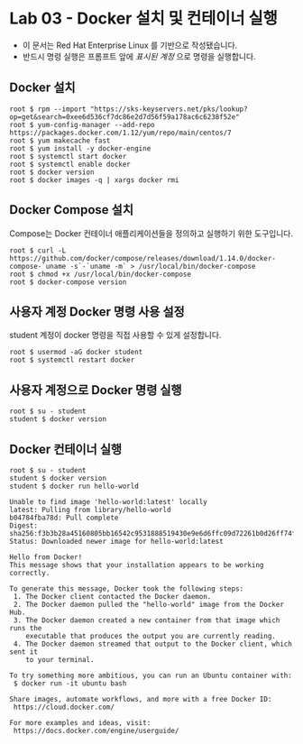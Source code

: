 Lab 03 - Docker 설치 및 컨테이너 실행
===

* 이 문서는 Red Hat Enterprise Linux 를 기반으로 작성됐습니다.
* 반드시 명령 실행은 프롬프트 앞에 *표시된 계정* 으로 명령을 실행합니다.  


## Docker 설치

```
root $ rpm --import "https://sks-keyservers.net/pks/lookup?op=get&search=0xee6d536cf7dc86e2d7d56f59a178ac6c6238f52e"
root $ yum-config-manager --add-repo https://packages.docker.com/1.12/yum/repo/main/centos/7
root $ yum makecache fast
root $ yum install -y docker-engine
root $ systemctl start docker
root $ systemctl enable docker
root $ docker version
root $ docker images -q | xargs docker rmi
```

## Docker Compose 설치

Compose는 Docker 컨테이너 애플리케이션들을 정의하고 실행하기 위한 도구입니다.
```
root $ curl -L https://github.com/docker/compose/releases/download/1.14.0/docker-compose-`uname -s`-`uname -m` > /usr/local/bin/docker-compose
root $ chmod +x /usr/local/bin/docker-compose
root $ docker-compose version
```

## 사용자 계정 Docker 명령 사용 설정

student 계정이 docker 명령을 직접 사용할 수 있게 설정합니다. 

```
root $ usermod -aG docker student
root $ systemctl restart docker
```

## 사용자 계정으로 Docker 명령 실행

```
root $ su - student
student $ docker version
```
 
## Docker 컨테이너 실행

```
root $ su - student
student $ docker version
student $ docker run hello-world

Unable to find image 'hello-world:latest' locally
latest: Pulling from library/hello-world
b04784fba78d: Pull complete 
Digest: sha256:f3b3b28a45160805bb16542c9531888519430e9e6d6ffc09d72261b0d26ff74f
Status: Downloaded newer image for hello-world:latest

Hello from Docker!
This message shows that your installation appears to be working correctly.

To generate this message, Docker took the following steps:
 1. The Docker client contacted the Docker daemon.
 2. The Docker daemon pulled the "hello-world" image from the Docker Hub.
 3. The Docker daemon created a new container from that image which runs the
    executable that produces the output you are currently reading.
 4. The Docker daemon streamed that output to the Docker client, which sent it
    to your terminal.

To try something more ambitious, you can run an Ubuntu container with:
 $ docker run -it ubuntu bash

Share images, automate workflows, and more with a free Docker ID:
 https://cloud.docker.com/

For more examples and ideas, visit:
 https://docs.docker.com/engine/userguide/

```
  
